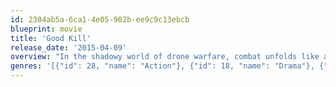 ```yaml
---
id: 2304ab5a-6ca1-4e05-902b-ee9c9c13ebcb
blueprint: movie
title: 'Good Kill'
release_date: '2015-04-09'
overview: "In the shadowy world of drone warfare, combat unfolds like a video game–only with real lives at stake. After six tours of duty, Air Force pilot Tom Egan (Ethan Hawke) now fights the Taliban from an air-conditioned bunker in the Nevada desert. But as he yearns to get back in the cockpit of a real plane and becomes increasingly troubled by the collateral damage he causes each time he pushes a button, Egan’s nerves—and his relationship with his wife (Mad Men's January Jones)—begin to unravel."
genres: '[{"id": 28, "name": "Action"}, {"id": 18, "name": "Drama"}, {"id": 53, "name": "Thriller"}]'
---
```

